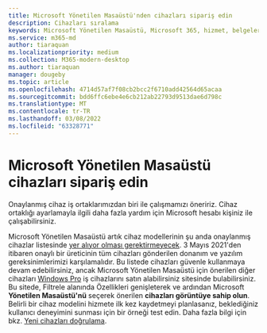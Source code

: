 ```yaml
---
title: Microsoft Yönetilen Masaüstü'nden cihazları sipariş edin
description: Cihazları sıralama
keywords: Microsoft Yönetilen Masaüstü, Microsoft 365, hizmet, belgeler
ms.service: m365-md
author: tiaraquan
ms.localizationpriority: medium
ms.collection: M365-modern-desktop
ms.author: tiaraquan
manager: dougeby
ms.topic: article
ms.openlocfilehash: 4714d57af7f08cb2bcc2f6710add42564d65acaa
ms.sourcegitcommit: bdd6ffc6ebe4e6cb212ab22793d9513dae6d798c
ms.translationtype: MT
ms.contentlocale: tr-TR
ms.lasthandoff: 03/08/2022
ms.locfileid: "63328771"
---
```

# <a name="order-microsoft-managed-desktop-devices"></a>Microsoft Yönetilen Masaüstü cihazları sipariş edin

Onaylanmış cihaz iş ortaklarımızdan biri ile çalışmamızı öneririz. Cihaz ortaklığı ayarlamayla ilgili daha fazla yardım için Microsoft hesabı kişiniz ile çalışabilirsiniz.

Microsoft Yönetilen Masaüstü artık cihaz modellerinin şu anda onaylanmış cihazlar listesinde [yer alıyor olması gerektirmeyecek](../service-description/device-list.md). 3 Mayıs 2021'den itibaren onaylı bir üreticinin tüm cihazları gönderilen donanım ve yazılım gereksinimlerimizi karşılamalıdır. Bu listede cihazları güvenle kullanmaya devam edebilirsiniz, ancak Microsoft Yönetilen Masaüstü için önerilen diğer cihazları [Windows Pro](https://www.microsoft.com/windows/business/devices) iş cihazlarını satın alabilirsiniz sitesinde bulabilirsiniz. Bu sitede, Filtrele alanında Özellikleri genişleterek ve ardından Microsoft **Yönetilen Masaüstü'nü** seçerek önerilen **cihazları görüntüye sahip olun**. Belirli bir cihaz modelini hizmete ilk kez kaydetmeyi planlasanız, beklediğiniz kullanıcı deneyimini sunması için bir örneği test edin. Daha fazla bilgi için bkz. [Yeni cihazları doğrulama](../get-started/validate-device.md).
